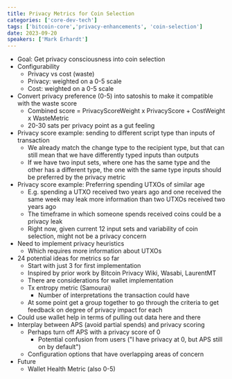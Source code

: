 ```yaml
---
title: Privacy Metrics for Coin Selection
categories: ['core-dev-tech']
tags: ['bitcoin-core','privacy-enhancements', 'coin-selection']
date: 2023-09-20
speakers: ['Mark Erhardt']
---
```


- Goal: Get privacy consciousness into coin selection
- Configurability
  - Privacy vs cost (waste)
  - Privacy: weighted on a 0-5 scale
  - Cost: weighted on a 0-5 scale
- Convert privacy preference (0-5) into satoshis to make it compatible with the waste score
  - Combined score = PrivacyScoreWeight x PrivacyScore + CostWeight x WasteMetric
  - 20-30 sats per privacy point as a gut feeling
- Privacy score example: sending to different script type than inputs of transaction
  - We already match the change type to the recipient type, but that can still mean that we have differently typed inputs than outputs
  - If we have two input sets, where one has the same type and the other has a different type, the one with the same type inputs should be preferred by the privacy metric
- Privacy score example: Preferring spending UTXOs of similar age
  - E.g. spending a UTXO received two years ago and one received the same week may leak more information than two UTXOs received two years ago
  - The timeframe in which someone spends received coins could be a privacy leak
  - Right now, given current 12 input sets and variability of coin selection, might not be a privacy concern
- Need to implement privacy heuristics
  - Which requires more information about UTXOs
- 24 potential ideas for metrics so far
  - Start with just 3 for first implementation
  - Inspired by prior work by Bitcoin Privacy Wiki, Wasabi, LaurentMT
  - There are considerations for wallet implementation
  - Tx entropy metric (Samourai)
    - Number of interpretations the transaction could have
  - At some point get a group together to go through the criteria to get feedback on degree of privacy impact for each
- Could use wallet help in terms of pulling out data here and there
- Interplay between APS (avoid partial spends) and privacy scoring
  - Perhaps turn off APS with a privacy score of 0
    - Potential confusion from users ("I have privacy at 0, but APS still on by default")
  - Configuration options that have overlapping areas of concern
- Future
  - Wallet Health Metric (also 0-5)
